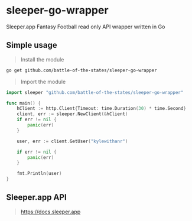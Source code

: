 # sleeper-go-wrapper

Sleeper.app Fantasy Football read only API wrapper written in Go

## Simple usage

> Install the module

```bash
go get github.com/battle-of-the-states/sleeper-go-wrapper
```

> Import the module

```go
import sleeper "github.com/battle-of-the-states/sleeper-go-wrapper"

func main() {
    hClient := http.Client{Timeout: time.Duration(30) * time.Second}
	client, err := sleeper.NewClient(&hClient)
	if err != nil {
		panic(err)
	}

    user, err := client.GetUser("kylewithanr")

	if err != nil {
		panic(err)
	}

	fmt.Println(user)
}
```

## Sleeper.app API

> https://docs.sleeper.app

